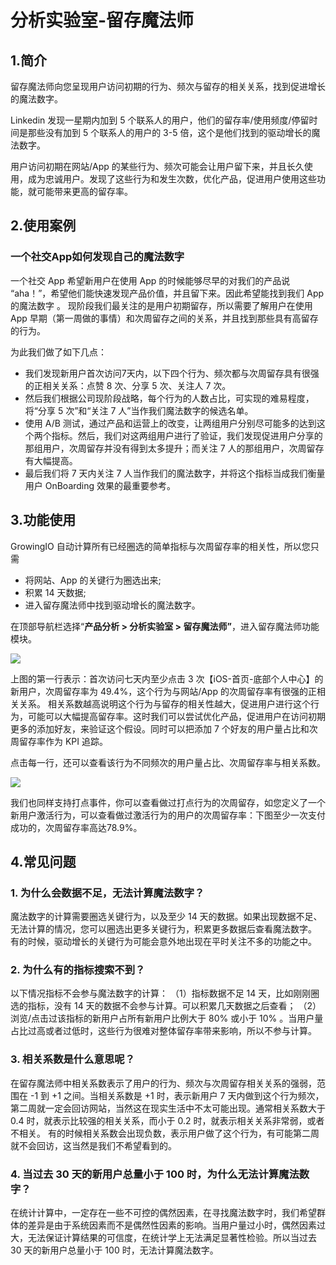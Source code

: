 # 分析实验室-留存魔法师

## 1.简介 <a id="1-jian-jie"></a>

留存魔法师向您呈现用户访问初期的行为、频次与留存的相关关系，找到促进增长的魔法数字。

Linkedin 发现一星期内加到 5 个联系人的用户，他们的留存率/使用频度/停留时间是那些没有加到 5 个联系人的用户的 3-5 倍，这个是他们找到的驱动增长的魔法数字。

用户访问初期在网站/App 的某些行为、频次可能会让用户留下来，并且长久使用，成为忠诚用户。发现了这些行为和发生次数，优化产品，促进用户使用这些功能，就可能带来更高的留存率。

## 2.使用案例 <a id="2-shi-yong-an-li"></a>

### 一个社交App如何发现自己的魔法数字 <a id="&#x4E00;&#x4E2A;&#x793E;&#x4EA4;app&#x5982;&#x4F55;&#x53D1;&#x73B0;&#x81EA;&#x5DF1;&#x7684;&#x9B54;&#x6CD5;&#x6570;&#x5B57;"></a>

一个社交 App 希望新用户在使用 App 的时候能够尽早的对我们的产品说 “aha！”，希望他们能快速发现产品价值，并且留下来。因此希望能找到我们 App 的魔法数字 。 现阶段我们最关注的是用户初期留存，所以需要了解用户在使用 App 早期（第一周做的事情）和次周留存之间的关系，并且找到那些具有高留存的行为。

为此我们做了如下几点：

* 我们发现新用户首次访问7天内，以下四个行为、频次都与次周留存具有很强的正相关关系：点赞 8 次、分享 5 次、关注人 7 次。
* 然后我们根据公司现阶段战略，每个行为的人数占比，可实现的难易程度，将“分享 5 次”和“关注 7 人”当作我们魔法数字的候选名单。
* 使用 A/B 测试，通过产品和运营上的改变，让两组用户分别尽可能多的达到这个两个指标。然后，我们对这两组用户进行了验证，我们发现促进用户分享的那组用户，次周留存并没有得到太多提升；而关注 7 人的那组用户，次周留存有大幅提高。
* 最后我们将 7 天内关注 7 人当作我们的魔法数字，并将这个指标当成我们衡量用户 OnBoarding 效果的最重要参考。

## 3.功能使用 <a id="3-gong-neng-jian-jie"></a>

GrowingIO 自动计算所有已经圈选的简单指标与次周留存率的相关性，所以您只需

* 将网站、App 的关键行为圈选出来;
* 积累 14 天数据;
* 进入留存魔法师中找到驱动增长的魔法数字。

在顶部导航栏选择“**产品分析 &gt; 分析实验室 &gt; 留存魔法师”**，进入留存魔法师功能模块。

![](https://github.com/growingio/growingio-docs-v3/tree/d520f4a494f6c0635c83422f55c665597e79ee96/.gitbook/assets/image%20%2811%29.png)

上图的第一行表示：首次访问七天内至少点击 3 次【iOS-首页-底部个人中心】的新用户，次周留存率为 49.4%，这个行为与网站/App 的次周留存率有很强的正相关关系。 相关系数越高说明这个行为与留存的相关性越大，促进用户进行这个行为，可能可以大幅提高留存率。这时我们可以尝试优化产品，促进用户在访问初期更多的添加好友，来验证这个假设。同时可以把添加 7 个好友的用户量占比和次周留存率作为 KPI 追踪。

点击每一行，还可以查看该行为不同频次的用户量占比、次周留存率与相关系数。

![](https://docs.growingio.com/.gitbook/assets/gandalf-2.png)

我们也同样支持打点事件，你可以查看做过打点行为的次周留存，如您定义了一个新用户激活行为，可以查看做过激活行为的用户的次周留存率：下图至少一次支付成功的，次周留存率高达78.9%。

## 4.常见问题 <a id="4-chang-jian-wen-ti"></a>

### 1.  为什么会数据不足，无法计算魔法数字？ <a id="1&#x4E3A;&#x4EC0;&#x4E48;&#x4F1A;&#x6570;&#x636E;&#x4E0D;&#x8DB3;&#xFF0C;&#x65E0;&#x6CD5;&#x8BA1;&#x7B97;&#x9B54;&#x6CD5;&#x6570;&#x5B57;&#xFF1F;"></a>

魔法数字的计算需要圈选关键行为，以及至少 14 天的数据。如果出现数据不足、无法计算的情况，您可以圈选出更多关键行为，积累更多数据后查看魔法数字。 有的时候，驱动增长的关键行为可能会意外地出现在平时关注不多的功能之中。

### 2. 为什么有的指标搜索不到？ <a id="2&#x4E3A;&#x4EC0;&#x4E48;&#x6709;&#x7684;&#x6307;&#x6807;&#x641C;&#x7D22;&#x4E0D;&#x5230;&#xFF1F;"></a>

以下情况指标不会参与魔法数字的计算： （1）指标数据不足 14 天，比如刚刚圈选的指标，没有 14 天的数据不会参与计算。可以积累几天数据之后查看； （2）浏览/点击过该指标的新用户占所有新用户比例大于 80% 或小于 10% 。当用户量占比过高或者过低时，这些行为很难对整体留存率带来影响，所以不参与计算。

### 3. 相关系数是什么意思呢？ <a id="3&#x76F8;&#x5173;&#x7CFB;&#x6570;&#x662F;&#x4EC0;&#x4E48;&#x610F;&#x601D;&#x5462;&#xFF1F;"></a>

在留存魔法师中相关系数表示了用户的行为、频次与次周留存相关关系的强弱，范围在 -1 到 +1 之间。当相关系数是 +1 时，表示新用户 7 天内做到这个行为频次，第二周就一定会回访网站，当然这在现实生活中不太可能出现。通常相关系数大于 0.4 时，就表示比较强的相关关系，而小于 0.2 时，就表示相关关系非常弱，或者不相关。 有的时候相关系数会出现负数，表示用户做了这个行为，有可能第二周就不会回访，这当然是我们不希望看到的。

### 4. 当过去 30 天的新用户总量小于 100 时，为什么无法计算魔法数字？ <a id="4&#x5F53;&#x8FC7;&#x53BB;30&#x5929;&#x7684;&#x65B0;&#x7528;&#x6237;&#x603B;&#x91CF;&#x5C0F;&#x4E8E;100&#x65F6;&#xFF0C;&#x4E3A;&#x4EC0;&#x4E48;&#x65E0;&#x6CD5;&#x8BA1;&#x7B97;&#x9B54;&#x6CD5;&#x6570;&#x5B57;&#xFF1F;"></a>

在统计计算中，一定存在一些不可控的偶然因素，在寻找魔法数字时，我们希望群体的差异是由于系统因素而不是偶然性因素的影响。当用户量过小时，偶然因素过大，无法保证计算结果的可信度，在统计学上无法满足显著性检验。所以当过去 30 天的新用户总量小于 100 时，无法计算魔法数字。

